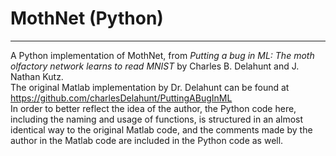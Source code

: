 # MothNet (Python)
------------
A Python implementation of MothNet, from _Putting a bug in ML: The moth olfactory network learns to read MNIST_ by Charles B. Delahunt and J. Nathan Kutz.\
The original Matlab implementation by Dr. Delahunt can be found at https://github.com/charlesDelahunt/PuttingABugInML \
In order to better reflect the idea of the author, the Python code here, including the naming and usage of functions, is structured in an almost identical way to the original Matlab code, and the comments made by the author in the Matlab code are included in the Python code as well.

